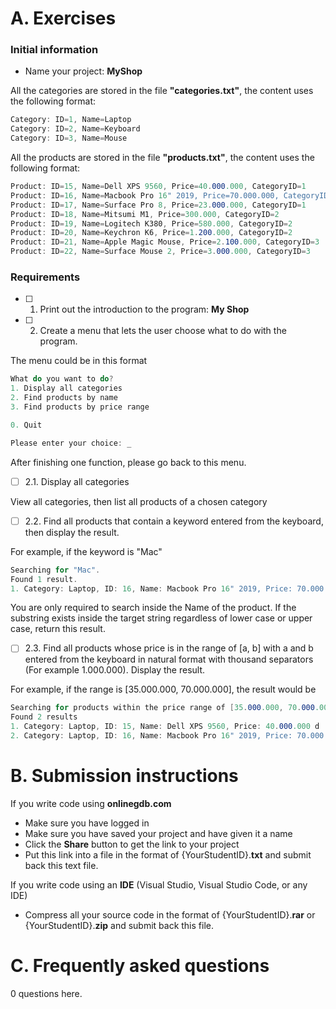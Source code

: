 # A. Exercises

### Initial information

- Name your project: **MyShop**

All the categories are stored in the file **"categories.txt"**, the content uses the following format:

```csharp
Category: ID=1, Name=Laptop
Category: ID=2, Name=Keyboard
Category: ID=3, Name=Mouse
```

All the products are stored in the file **"products.txt"**, the content uses the following format:

```csharp
Product: ID=15, Name=Dell XPS 9560, Price=40.000.000, CategoryID=1
Product: ID=16, Name=Macbook Pro 16" 2019, Price=70.000.000, CategoryID=1
Product: ID=17, Name=Surface Pro 8, Price=23.000.000, CategoryID=1
Product: ID=18, Name=Mitsumi M1, Price=300.000, CategoryID=2
Product: ID=19, Name=Logitech K380, Price=580.000, CategoryID=2
Product: ID=20, Name=Keychron K6, Price=1.200.000, CategoryID=2
Product: ID=21, Name=Apple Magic Mouse, Price=2.100.000, CategoryID=3
Product: ID=22, Name=Surface Mouse 2, Price=3.000.000, CategoryID=3
```

### Requirements

- [ ]  1. Print out the introduction to the program: **My Shop**
- [ ]  2. Create a menu that lets the user choose what to do with the program.

The menu could be in this format

```csharp
What do you want to do? 
1. Display all categories
2. Find products by name
3. Find products by price range

0. Quit

Please enter your choice: _
```

After finishing one function, please go back to this menu.

- [ ]  2.1. Display all categories

View all categories, then list all products of a chosen category

- [ ]  2.2. Find all products that contain a keyword entered from the keyboard, then display the result.

For example, if the keyword is "Mac"

```csharp
Searching for "Mac".
Found 1 result.
1. Category: Laptop, ID: 16, Name: Macbook Pro 16" 2019, Price: 70.000.000 d
```

You are only required to search inside the Name of the product. If the substring exists inside the target string regardless of lower case or upper case, return this result. 

- [ ]  2.3. Find all products whose price is in the range of [a, b] with a and b entered from the keyboard in natural format with thousand separators (For example 1.000.000). Display the result.

For example, if the range is [35.000.000, 70.000.000], the result would be

```csharp
Searching for products within the price range of [35.000.000, 70.000.000]. 
Found 2 results
1. Category: Laptop, ID: 15, Name: Dell XPS 9560, Price: 40.000.000 d
2. Category: Laptop, ID: 16, Name: Macbook Pro 16" 2019, Price: 70.000.000 d
```

# B. Submission instructions

If you write code using **onlinegdb.com**

- Make sure you have logged in
- Make sure you have saved your project and have given it a name
- Click the **Share** button to get the link to your project
- Put this link into a file in the format of {YourStudentID}.**txt** and submit back this text file.

If you write code using an **IDE** (Visual Studio, Visual Studio Code, or any IDE)

- Compress all your source code in the format of {YourStudentID}.**rar** or {YourStudentID}.**zip** and submit back this file.

# C. Frequently asked questions

0 questions here.
